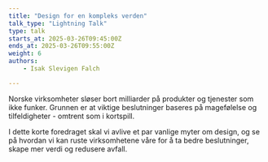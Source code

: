 ```yaml
---
title: "Design for en kompleks verden"
talk_type: "Lightning Talk"
type: talk
starts_at: 2025-03-26T09:45:00Z
ends_at: 2025-03-26T09:55:00Z
weight: 6
authors:
    - Isak Slevigen Falch

---
```

Norske virksomheter sløser bort milliarder på produkter og tjenester som ikke funker. Grunnen er at viktige beslutninger baseres på magefølelse og tilfeldigheter - omtrent som i kortspill.

I dette korte foredraget skal vi avlive et par vanlige myter om design, og se på hvordan vi kan ruste virksomhetene våre for å ta bedre beslutninger, skape mer verdi og redusere avfall.
